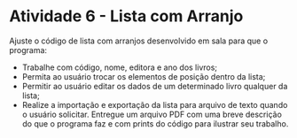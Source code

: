 # Atividade 6 - Lista com Arranjo

Ajuste o código de lista com arranjos desenvolvido em sala para que o programa:
- Trabalhe com código, nome, editora e ano dos livros;
- Permita ao usuário trocar os elementos de posição dentro da lista;
- Permitir ao usuário editar os dados de um determinado livro qualquer da lista;
- Realize a importação e exportação da lista para arquivo de texto quando o usuário solicitar.
Entregue um arquivo PDF com uma breve descrição do que o programa faz e com prints do código para ilustrar seu trabalho.
